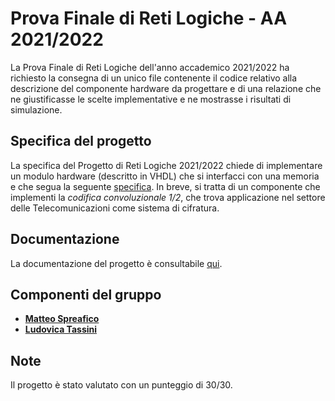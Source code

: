 # Prova Finale di Reti Logiche - AA 2021/2022

La Prova Finale di Reti Logiche dell'anno accademico 2021/2022 ha richiesto la consegna di un unico file contenente il codice relativo alla descrizione del componente hardware da progettare e di una relazione che ne giustificasse le scelte implementative e ne mostrasse i risultati di simulazione.

## Specifica del progetto

La specifica del Progetto di Reti Logiche 2021/2022 chiede di implementare un modulo hardware (descritto in VHDL) che si interfacci con una memoria e che segua la seguente [specifica](PFRL_Specifica_21_22_V3.pdf). In breve, si tratta di un componente che implementi la *codifica convoluzionale 1/2*, che trova applicazione nel settore delle Telecomunicazioni come sistema di cifratura.

## Documentazione

La documentazione del progetto è consultabile [qui](relazione.pdf).

## Componenti del gruppo

- [__Matteo Spreafico__](https://github.com/MattBlue00)
- [__Ludovica Tassini__](https://github.com/LudoTassini)

## Note

Il progetto è stato valutato con un punteggio di 30/30.
